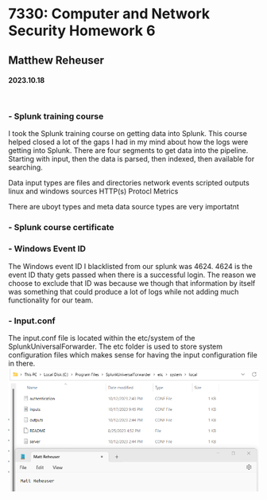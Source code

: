 # 7330: Computer and Network Security Homework 6
## Matthew Reheuser  
#### 2023.10.18 <p>&nbsp;</p>

### - Splunk training course   
I took the Splunk training course on getting data into Splunk. This course helped closed a lot of the gaps I had in my mind about how the logs were getting into Splunk. There are four segments to get data into the pipeline. Starting with input, then the data is parsed, then indexed, then available for searching.  

Data input types are 
files and directories
network events
scripted outputs
linux and windows sources
HTTP(s) Protocl
Metrics

There are uboyt types and meta data
source types are very importatnt 

### - Splunk course certificate

### - Windows Event ID 

The Windows event ID I blacklisted from our splunk was 4624. 4624 is the event ID thaty gets passed when there is a successful login. The reason we choose to exclude that ID was because we though that information by itself was something that could produce a lot of logs while not adding much functionality for our team.  

### - Input.conf
The input.conf file is located within the etc/system of the SplunkUniversalForwarder. The etc folder is used to store system configuration files which makes sense for having the input configuration file in there. 
![File system](./pictures/fileStructure.png)  




